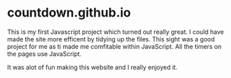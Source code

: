 # countdown.github.io
This is my first Javascript project which turned out really great. I could have made the site more efficent by tidying up the files. This sight was a good project for me as ti made me comfitable within JavaScript. All the timers on the pages use JavaScript.

It was alot of fun making this website and I really enjoyed it. 
